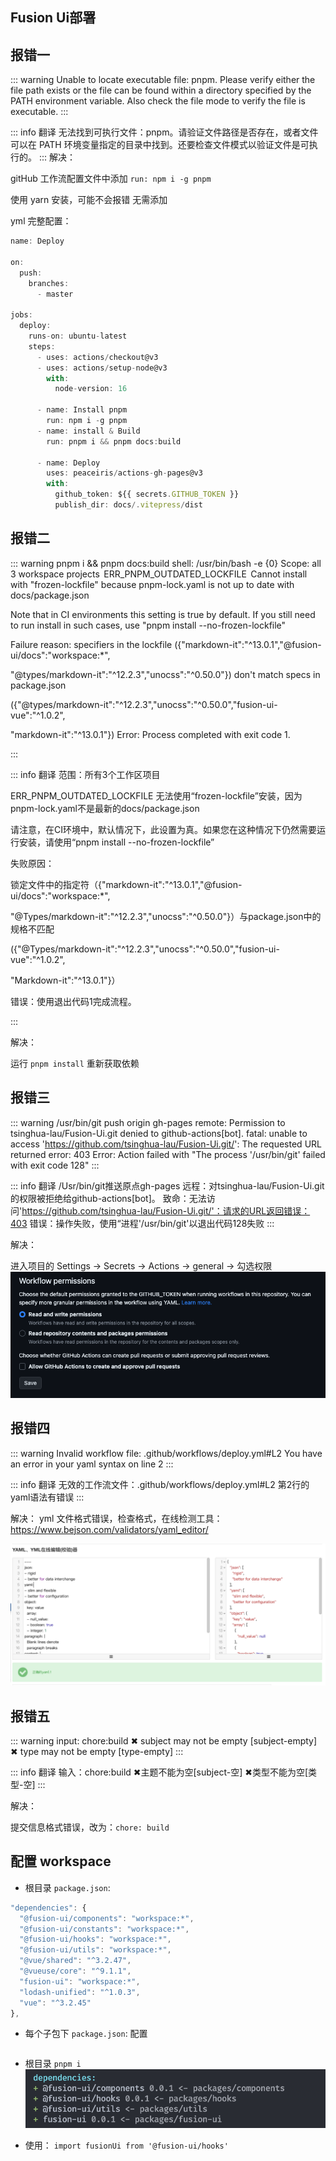 ## Fusion Ui部署

## 报错一

::: warning
Unable to locate executable file: pnpm. Please verify either the file path exists or the file can be found within a directory specified by the PATH environment variable. Also check the file mode to verify the file is executable.
:::

::: info 翻译
无法找到可执行文件：pnpm。请验证文件路径是否存在，或者文件可以在 PATH 环境变量指定的目录中找到。还要检查文件模式以验证文件是可执行的。
:::
解决：

gitHub 工作流配置文件中添加 `run: npm i -g pnpm`

使用 yarn 安装，可能不会报错 无需添加

yml 完整配置：

```ts
name: Deploy

on:
  push:
    branches:
      - master

jobs:
  deploy:
    runs-on: ubuntu-latest
    steps:
      - uses: actions/checkout@v3
      - uses: actions/setup-node@v3
        with:
          node-version: 16

      - name: Install pnpm
        run: npm i -g pnpm
      - name: install & Build
        run: pnpm i && pnpm docs:build

      - name: Deploy
        uses: peaceiris/actions-gh-pages@v3
        with:
          github_token: ${{ secrets.GITHUB_TOKEN }}
          publish_dir: docs/.vitepress/dist
```

## 报错二

::: warning
 pnpm i && pnpm docs:build
  shell: /usr/bin/bash -e {0}
Scope: all 3 workspace projects
 ERR_PNPM_OUTDATED_LOCKFILE  Cannot install with "frozen-lockfile" because pnpm-lock.yaml is not up to date with docs/package.json

Note that in CI environments this setting is true by default. If you still need to run install in such cases, use "pnpm install --no-frozen-lockfile"

Failure reason:
specifiers in the lockfile ({"markdown-it":"^13.0.1","@fusion-ui/docs":"workspace:*",
    
"@types/markdown-it":"^12.2.3","unocss":"^0.50.0"}) don't match specs in package.json
    
({"@types/markdown-it":"^12.2.3","unocss":"^0.50.0","fusion-ui-vue":"^1.0.2",
     
"markdown-it":"^13.0.1"})
 Error: Process completed with exit code 1.

:::

::: info 翻译
范围：所有3个工作区项目

ERR_PNPM_OUTDATED_LOCKFILE 无法使用“frozen-lockfile”安装，因为pnpm-lock.yaml不是最新的docs/package.json

请注意，在CI环境中，默认情况下，此设置为真。如果您在这种情况下仍然需要运行安装，请使用“pnpm install --no-frozen-lockfile”

失败原因：

锁定文件中的指定符（{"markdown-it":"^13.0.1","@fusion-ui/docs":"workspace:*",

"@Types/markdown-it":"^12.2.3","unocss":"^0.50.0"}）与package.json中的规格不匹配

({"@Types/markdown-it":"^12.2.3","unocss":"^0.50.0","fusion-ui-vue":"^1.0.2",

"Markdown-it":"^13.0.1"}）

错误：使用退出代码1完成流程。

:::

解决：

运行 `pnpm install` 重新获取依赖

## 报错三

::: warning
/usr/bin/git push origin gh-pages
remote: Permission to tsinghua-lau/Fusion-Ui.git denied to github-actions[bot].
fatal: unable to access 'https://github.com/tsinghua-lau/Fusion-Ui.git/': The requested URL returned error: 403
Error: Action failed with "The process '/usr/bin/git' failed with exit code 128"
:::

::: info 翻译
/Usr/bin/git推送原点gh-pages
远程：对tsinghua-lau/Fusion-Ui.git的权限被拒绝给github-actions[bot]。
致命：无法访问'https://github.com/tsinghua-lau/Fusion-Ui.git/'：请求的URL返回错误：403
错误：操作失败，使用“进程'/usr/bin/git'以退出代码128失败
:::



解决：

 进入项目的 Settings -> Secrets -> Actions -> general -> 勾选权限
 ![Alt text](image.png)

 ## 报错四

 ::: warning
 Invalid workflow file: .github/workflows/deploy.yml#L2
 You have an error in your yaml syntax on line 2
:::

::: info 翻译
无效的工作流文件：.github/workflows/deploy.yml#L2
第2行的yaml语法有错误
:::

解决：
 yml 文件格式错误，检查格式，在线检测工具：https://www.bejson.com/validators/yaml_editor/

 ![Alt text](image-1.png)

## 报错五
::: warning
input: chore:build ✖   subject may not be empty [subject-empty] ✖   type may not be empty [type-empty]
:::

::: info 翻译
输入：chore:build ✖主题不能为空[subject-空] ✖类型不能为空[类型-空]
:::

解决：

提交信息格式错误，改为：`chore: build`

## 配置 workspace

*  根目录 ```package.json```:

  ```ts
  "dependencies": {
    "@fusion-ui/components": "workspace:*",
    "@fusion-ui/constants": "workspace:*",
    "@fusion-ui/hooks": "workspace:*",
    "@fusion-ui/utils": "workspace:*",
    "@vue/shared": "^3.2.47",
    "@vueuse/core": "^9.1.1",
    "fusion-ui": "workspace:*",
    "lodash-unified": "^1.0.3",
    "vue": "^3.2.45"
  },
  ```

* 每个子包下 ```package.json```:
  配置
  
  ```ts
  
  ```

* 根目录 ```pnpm i```
 ![Alt text](image-2.png)
  
* 使用： ```import fusionUi from '@fusion-ui/hooks'```
  